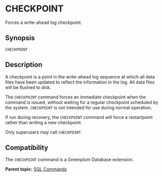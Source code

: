# CHECKPOINT 

Forces a write-ahead log checkpoint.

## <a id="section2"></a>Synopsis 

``` {#sql_command_synopsis}
CHECKPOINT
```

## <a id="section3"></a>Description 

A checkpoint is a point in the write-ahead log sequence at which all data files have been updated to reflect the information in the log. All data files will be flushed to disk.

The `CHECKPOINT` command forces an immediate checkpoint when the command is issued, without waiting for a regular checkpoint scheduled by the system. `CHECKPOINT` is not intended for use during normal operation.

If run during recovery, the `CHECKPOINT` command will force a restartpoint rather than writing a new checkpoint.

Only superusers may call `CHECKPOINT`.

## <a id="section4"></a>Compatibility 

The `CHECKPOINT` command is a Greenplum Database extension.

**Parent topic:** [SQL Commands](../sql_commands/sql_ref.html)

